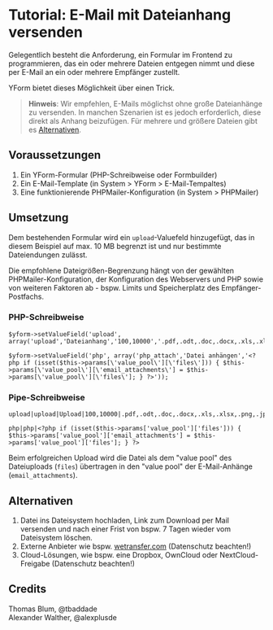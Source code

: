 # Tutorial: E-Mail mit Dateianhang versenden

Gelegentlich besteht die Anforderung, ein Formular im Frontend zu programmieren, das ein oder mehrere Dateien entgegen nimmt und diese per E-Mail an ein oder mehrere Empfänger zustellt.

YForm bietet dieses Möglichkeit über einen Trick.

> **Hinweis**: Wir empfehlen, E-Mails möglichst ohne große Dateianhänge zu versenden. In manchen Szenarien ist es jedoch erforderlich, diese direkt als Anhang beizufügen. Für mehrere und größere Dateien gibt es [Alternativen](#alternativen).

## Voraussetzungen

1. Ein YForm-Formular (PHP-Schreibweise oder Formbuilder)
2. Ein E-Mail-Template (in System > YForm > E-Mail-Tempaltes)
3. Eine funktionierende PHPMailer-Konfiguration (in System > PHPMailer)

## Umsetzung

Dem bestehenden Formular wird ein `upload`-Valuefeld hinzugefügt, das in diesem Beispiel auf max. 10 MB begrenzt ist und nur bestimmte Dateiendungen zulässt. 

Die empfohlene Dateigrößen-Begrenzung hängt von der gewählten PHPMailer-Konfiguration, der Konfiguration des Webservers und PHP sowie von weiteren Faktoren ab - bspw. Limits und Speicherplatz des Empfänger-Postfachs.

### PHP-Schreibweise
```
$yform->setValueField('upload', array('upload','Dateianhang','100,10000','.pdf,.odt,.doc,.docx,.xls,.xlsx,.png,.jpg,.jpeg,.zip'));

$yform->setValueField('php', array('php_attach','Datei anhängen','<?php if (isset($this->params[\'value_pool\'][\'files\'])) { $this->params[\'value_pool\'][\'email_attachments\'] = $this->params[\'value_pool\'][\'files\']; } ?>'));
```

### Pipe-Schreibweise
```
upload|upload|Upload|100,10000|.pdf,.odt,.doc,.docx,.xls,.xlsx,.png,.jpg,.jpeg,.zip|

php|php|<?php if (isset($this->params['value_pool']['files'])) { $this->params['value_pool']['email_attachments'] = $this->params['value_pool']['files']; } ?>
```

Beim erfolgreichen Upload wird die Datei als dem "value pool" des Dateiuploads (`files`) übertragen in den "value pool" der E-Mail-Anhänge (`email_attachments`).

<a name="alternativen"></a>
## Alternativen

1. Datei ins Dateisystem hochladen, Link zum Download per Mail versenden und nach einer Frist von bspw. 7 Tagen wieder vom Dateisystem löschen.
2. Externe Anbieter wie bspw. [wetransfer.com](https://wetransfer.com) (Datenschutz beachten!)
3. Cloud-Lösungen, wie bspw. eine Dropbox, OwnCloud oder NextCloud-Freigabe (Datenschutz beachten!)

## Credits

Thomas Blum, @tbaddade<br />
Alexander Walther, @alexplusde
